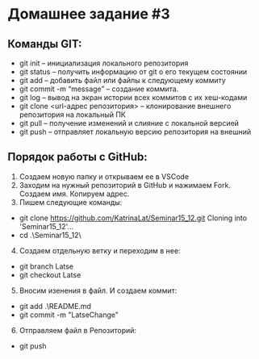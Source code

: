 # Домашнее задание #3

## Команды GIT:
* git init – инициализация локального репозитория
* git status – получить информацию от git о его текущем состоянии
* git add – добавить файл или файлы к следующему коммиту
* git commit -m “message” – создание коммита.
* git log – вывод на экран истории всех коммитов с их хеш-кодами
* git clone <url-адрес репозитория> – клонирование внешнего репозитория на
локальный ПК
* git pull – получение изменений и слияние с локальной версией
* git push – отправляет локальную версию репозитория на внешний
## Порядок работы с GitHub:
1. Создаем новую папку и открываем ее в VSCode
2. Заходим на нужный репозиторий в GitHub и нажимаем Fork. Создаем имя. Копируем адрес.
3. Пишем следующие команды:
* git clone https://github.com/KatrinaLat/Seminar15_12.git
Cloning into 'Seminar15_12'...
* cd .\Seminar15_12\
4. Создаем отдельную ветку и переходим в нее:
* git branch Latse
* git checkout Latse
5. Вносим изенения в файл. И создаем коммит:
* git add .\README.md
* git commit -m "LatseChange"
6. Отправляем файл в Репозиторий:
* git push